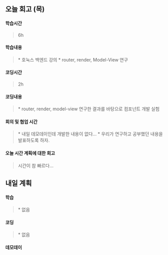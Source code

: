 ## 오늘 회고 (목)

#### 학습시간   
> 6h

#### 학습내용   
> \* 호눅스 백엔드 강의
> \* router, render, Model-View 연구

#### 코딩시간
> 2h

#### 코딩내용
> \* router, render, model-view 연구한 결과를 바탕으로 컴포넌트 개발 실험

#### 회의 및 협업 시간
> \* 내일 데모데이인데 개발한 내용이 없다...
> \* 우리가 연구하고 공부했던 내용을 발표하도록 하자. 

#### 오늘 시간 계획에 대한 회고
> 시간이 참 빠르다...

## 내일 계획

#### 학습
> \* 없음

#### 코딩
> \* 없음

#### 데모데이
